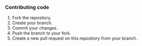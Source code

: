 ### Contributing code

1. Fork the repository.
2. Create your branch.
3. Commit your changes.
4. Push the branch to your fork.
5. Create a new pull request on this repository from your branch.
